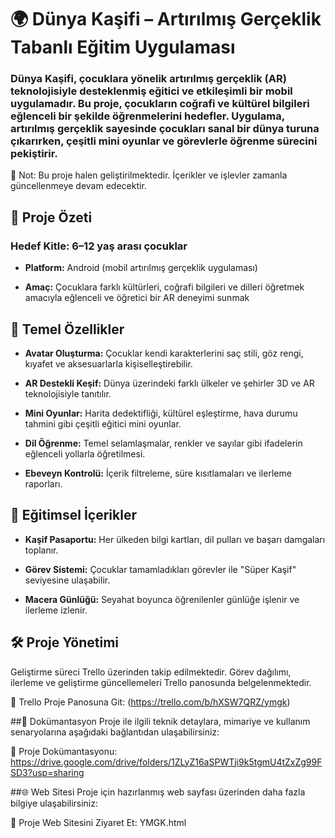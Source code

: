 # 🌍 Dünya Kaşifi – Artırılmış Gerçeklik Tabanlı Eğitim Uygulaması
### Dünya Kaşifi, çocuklara yönelik artırılmış gerçeklik (AR) teknolojisiyle desteklenmiş eğitici ve etkileşimli bir mobil uygulamadır. Bu proje, çocukların coğrafi ve kültürel bilgileri eğlenceli bir şekilde öğrenmelerini hedefler. Uygulama, artırılmış gerçeklik sayesinde çocukları sanal bir dünya turuna çıkarırken, çeşitli mini oyunlar ve görevlerle öğrenme sürecini pekiştirir.

📌 Not: Bu proje halen geliştirilmektedir. İçerikler ve işlevler zamanla güncellenmeye devam edecektir.

## 🚀 Proje Özeti
### Hedef Kitle: 6–12 yaş arası çocuklar

- **Platform:** Android (mobil artırılmış gerçeklik uygulaması)

- **Amaç:** Çocuklara farklı kültürleri, coğrafi bilgileri ve dilleri öğretmek amacıyla eğlenceli ve öğretici bir AR deneyimi sunmak

## 🧩 Temel Özellikler
- **Avatar Oluşturma:** Çocuklar kendi karakterlerini saç stili, göz rengi, kıyafet ve aksesuarlarla kişiselleştirebilir.

- **AR Destekli Keşif:** Dünya üzerindeki farklı ülkeler ve şehirler 3D ve AR teknolojisiyle tanıtılır.

- **Mini Oyunlar:** Harita dedektifliği, kültürel eşleştirme, hava durumu tahmini gibi çeşitli eğitici mini oyunlar.

- **Dil Öğrenme:** Temel selamlaşmalar, renkler ve sayılar gibi ifadelerin eğlenceli yollarla öğretilmesi.

- **Ebeveyn Kontrolü:** İçerik filtreleme, süre kısıtlamaları ve ilerleme raporları.

## 🧠 Eğitimsel İçerikler
- **Kaşif Pasaportu:** Her ülkeden bilgi kartları, dil pulları ve başarı damgaları toplanır.

- **Görev Sistemi:** Çocuklar tamamladıkları görevler ile "Süper Kaşif" seviyesine ulaşabilir.

- **Macera Günlüğü:** Seyahat boyunca öğrenilenler günlüğe işlenir ve ilerleme izlenir.

## 🛠️ Proje Yönetimi
Geliştirme süreci Trello üzerinden takip edilmektedir. Görev dağılımı, ilerleme ve geliştirme güncellemeleri Trello panosunda belgelenmektedir.

📌 Trello Proje Panosuna Git: (https://trello.com/b/hXSW7QRZ/ymgk)

##📄 Dokümantasyon
Proje ile ilgili teknik detaylara, mimariye ve kullanım senaryolarına aşağıdaki bağlantıdan ulaşabilirsiniz:

📁 Proje Dokümantasyonu: https://drive.google.com/drive/folders/1ZLyZ16aSPWTji9k5tgmU4tZxZg99FSD3?usp=sharing

##🌐 Web Sitesi
Proje için hazırlanmış web sayfası üzerinden daha fazla bilgiye ulaşabilirsiniz:

🔗 Proje Web Sitesini Ziyaret Et: YMGK.html

